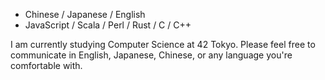 - Chinese / Japanese / English
- JavaScript / Scala / Perl / Rust / C / C++

I am currently studying Computer Science at 42 Tokyo. Please feel free to communicate in English, Japanese, Chinese, or any language you're comfortable with.
